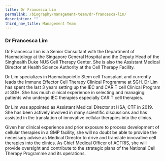 ```yaml
---
title: Dr Francesca Lim
permalink: /biography/management-team/dr-francesca-lim/
description: ""
third_nav_title: Management Team
---
```

### Dr Francesca Lim

Dr Francesca Lim is a Senior Consultant with the Department of Haematology at the Singapore General Hospital and the Deputy Head of the Singhealth Duke NUS Cell Therapy Center. She is also the Assistant Medical Director at Health Science Authority at the Cell Therapy Facility.

Dr Lim specializes in Haematopoietic Stem cell Transplant and currently leads the Immune Effector Cell Therapy Clinical Programme at SGH. Dr Lim has spent the last 3 years setting up the IEC and CAR T cell Clinical Program at SGH. She has much clinical experience in selecting and managing patients who undergo IEC therapies especially CAR T cell therapies.

Dr Lim was appointed as Assistant Medical Director at HSA, CTF in 2019. She has been actively involved in many scientific discussions and has assisted in the translation of innovative cellular therapies into the clinics.

Given her clinical experience and prior exposure to process development of cellular therapies in a GMP facility, she will no doubt be able to provide the necessary advise as Medical Director to drive and translate innovative cell therapies into the clinics. As Chief Medical Officer of ACTRIS, she will provide oversight and contribute to the strategic plans of the National Cell Therapy Programme and its operations.